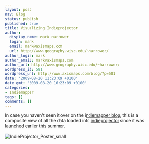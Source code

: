 ```yaml
---
layout: post
nav: Blog
status: publish
published: true
title: Visualizing Indieprojector
author:
  display_name: Mark Harrower
  login: mark
  email: mark@axismaps.com
  url: http://www.geography.wisc.edu/~harrower/
author_login: mark
author_email: mark@axismaps.com
author_url: http://www.geography.wisc.edu/~harrower/
wordpress_id: 581
wordpress_url: http://www.axismaps.com/blog/?p=581
date: '2009-08-20 11:23:09 +0100'
date_gmt: '2009-08-20 16:23:09 +0100'
categories:
- Indiemapper
tags: []
comments: []
---
```

<p style="text-align: left;">In case you haven't seen it over on the i<a href="http://indiemapper.io/blog/2009/08/visualizing-indieprojector/">ndiemapper blog</a>, this is a composite view of all the data loaded into <a href="http://indiemapper.io/projector.html">indieprojector</a> since it was launched earlier this summer.<br />
<a style="text-decoration: none;" href="http://indiemapper.io/blog/wp-content/uploads/2009/08/IndieProjector_Poster2.jpg"><br style="text-decoration: underline;" /><span style="text-decoration: underline;"> </span><img class="aligncenter size-full wp-image-586" title="IndieProjector_Poster_small" src="{{ site.baseurl }}/media/posts/2009/08/IndieProjector_Poster_small1.jpg" alt="IndieProjector_Poster_small" /></a></p>
